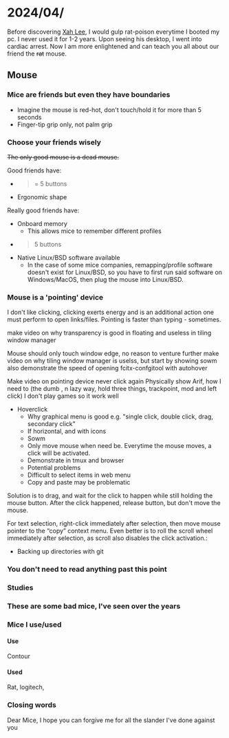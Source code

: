 # 2024/04/

Before discovering [Xah Lee](http://xahlee.org), I would gulp rat-poison everytime I booted my pc. I never used it for 1-2 years. Upon seeing his desktop, I went into cardiac arrest. Now I am more enlightened and can teach you all about our friend the <s>rat</s> mouse.

## Mouse

### Mice are friends but even they have boundaries

- Imagine the mouse is red-hot, don't touch/hold it for more than 5 seconds
- Finger-tip grip only, not palm grip

### Choose your friends wisely

<s>The only good mouse is a dead mouse.</s> 

Good friends have:

- >= 5 buttons
- Ergonomic shape

Really good friends have:

- Onboard memory
    - This allows mice to remember different profiles
- > 5 buttons
- Native Linux/BSD software available
    - In the case of some mice companies, remapping/profile software doesn't exist for Linux/BSD, so you have to first run said software on Windows/MacOS, then plug the mouse into Linux/BSD. 

### Mouse is a &apos;pointing&apos; device

I don't like clicking, clicking exerts energy and is an additional action one must perform to open links/files. Pointing is faster than typing - sometimes.

make video on why transparency is good in floating and useless in tiling window manager


Mouse should only touch window edge, no reason to venture further
make video on why tiling window manager is uselss, but start by showing sowm
also demonstrate the speed of opening fcitx-confgitool with autohover

Make video on pointing device never click again
Physically show Arif, how I need to (the dumb , n lazy way, hold three things, trackpoint, mod and left click)
I don't play games so it work well
- Hoverclick
    - Why graphical menu is good e.g. "single click, double click, drag, secondary click"
    - If horizontal, and with icons
    - Sowm
    - Only move mouse when need be. Everytime the mouse moves, a click will be activated. 
    - Demonstrate in tmux and browser
    - Potential problems
    - Difficult to select items in web menu
    - Copy and paste may be problematic

Solution is to drag, and wait for the click to happen while still holding the mouse button. After the click happened, release button, but don't move the mouse.

For text selection, right-click immediately after selection, then move mouse pointer to the “copy” context menu. Even better is to roll the scroll wheel immediately after selection, as scroll also disables the click activation.:
- Backing up directories with git

### You don't need to read anything past this point

### Studies

### These are some bad mice, I've seen over the years
<!-- show apple crab mouse, find old screenshot of anti-mouse! video -->

### Mice I use/used

#### Use

Contour

#### Used

Rat, logitech,

### Closing words

Dear Mice, I hope you can forgive me for all the slander I've done against you
